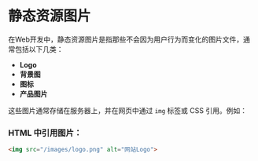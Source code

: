 # 静态资源图片

在Web开发中，静态资源图片是指那些不会因为用户行为而变化的图片文件，通常包括以下几类：

- **Logo**
- **背景图**
- **图标**
- **产品图片**

这些图片通常存储在服务器上，并在网页中通过 `img` 标签或 CSS 引用。例如：

### HTML 中引用图片：

```html
<img src="/images/logo.png" alt="网站Logo">
